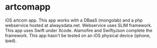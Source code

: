 # artcomapp
iOS artcom app.
This app works with a DBaaS (mongolab) and a php webservice hosted at alwaysdata.net. Webservice uses SLIM framework.
This app uses Swift under Xcode.
Alamofire and SwiftyJson complete the framework.
This app hasn't be tested on an iOS physical device (iphone, ipad).
